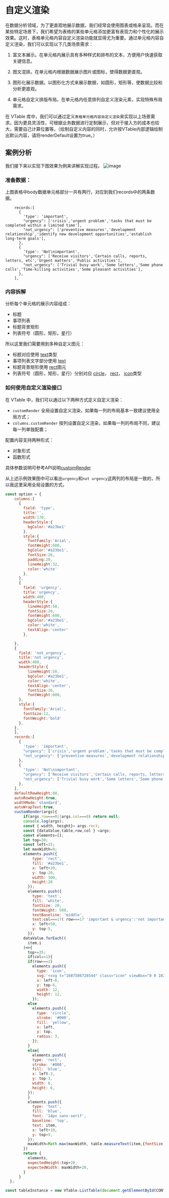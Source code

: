 # 自定义渲染

在数据分析领域，为了更直观地展示数据，我们经常会使用图表或格来呈现。而在某些特定场景下，我们希望为表格的某些单元格添加更富有表现力和个性化的展示效果。这时，表格单元格内容自定义渲染功能就显得尤为重要。通过单元格内容自定义渲染，我们可以实现以下几类场景需求：

1. 富文本展示。在单元格内展示具有多种样式和排布的文本，方便用户快速获取关键信息。

2. 图文混排。在单元格内根据数据展示图片或图标，使得数据更直观。

3. 图形化展示数据。以图形化方式来展示数据，如圆形，矩形等，使数据比较和分析更直观。

4. 单元格自定义排版布局。在单元格内任意排列自定义渲染元素，实现特殊布局需求。

在 VTable 库中，我们可以通过定义`表格单元格内容自定义渲染`来实现以上场景需求。因为更具灵活性，可根据业务数据进行定制展示，但对于接入方的成本也较大，需要自己计算位置等。（绘制自定义内容的同时，允许按VTable内部逻辑绘制出默认内容，请将renderDefault设置为true。）

## 案例分析

我们接下来以实现下图效果为例来讲解实现过程。
![image](https://lf9-dp-fe-cms-tos.byteorg.com/obj/bit-cloud/c0de7ff0a101bd4cb25c8170d.png)

### 准备数据：

上图表格中body数据单元格部分一共有两行，对应到我们records中的两条数据。
```
    records:[
      {
        'type': 'important',
        "urgency": ['crisis','urgent problem','tasks that must be completed within a limited time'],
        "not_urgency": ['preventive measures','development relationship','identify new development opportunities','establish long-term goals'],
      },
      {
        'type': 'Not\nimportant',
        "urgency": ['Receive visitors','Certain calls, reports, letters, etc','Urgent matters','Public activities'],
        "not_urgency": ['Trivial busy work','Some letters','Some phone calls','Time-killing activities','Some pleasant activities'],
      },
    ],
```

### 内容拆解

分析每个单元格的展示内容组成：
- 标题
- 事项列表
- 标题背景矩形
- 列表符号（圆形，矩形，星行）

所以这里我们需要用到多种自定义图元：

- 标题对应使用 [text](../../option/ListTable#customRender.elements.text.type)类型
- 事项列表文字部分使用 [text](../../option/ListTable#customRender.elements.text.type)
- 标题背景矩形使用 [rect](../../option/ListTable#customRender.elements.rect.type)图元
- 列表符号（圆形，矩形，星行）分别对应 [circle](../../option/ListTable#customRender.elements.circle.type)， [rect](../../option/ListTable#customRender.elements.rect.type)， [icon](../../option/ListTable#customRender.elements.icon.type)类型

### 如何使用自定义渲染接口

在 VTable 中，我们可以通过以下两种方式定义自定义渲染：
- `customRender` 全局设置自定义渲染，如果每一列的布局基本一致建议使用全局方式；
- `columns.customRender` 按列设置自定义渲染，如果每一列的布局不同，建议每一列单独配置；

配置内容支持两种形式：

- 对象形式
- 函数形式

具体参数说明可参考API说明[customRender](https://visactor.io/vtable/option/ListTable#customRender.elements)

从上述示例效果图中可以看出`urgency`和`not urgency`这两列的布局是一致的，所以我这里采用全局设置的方式。
``` javascript livedemo  template=vtable
const option = {
    columns:[
      {
        field: 'type',
        title:'',
        width:170,
        headerStyle:{
          bgColor:'#a23be1'
        },
        style:{
          fontFamily:'Arial',
          fontWeight:600,
          bgColor:'#a23be1',
          fontSize:26,
          padding:20,
          lineHeight:32,
          color:'white'
        },
      }, 
      {
        field: 'urgency',
        title:'urgency',
        width:400,
        headerStyle:{
          lineHeight:50,
          fontSize:26,
          fontWeight:600,
          bgColor:'#a23be1',
          color:'white',
          textAlign:'center'
        },

    },
    {
      field: 'not_urgency',
      title:'not urgency',
      width:400,
      headerStyle:{
          lineHeight:50,
          bgColor:'#a23be1',
          color:'white',
          textAlign:'center',
          fontSize:26,
          fontWeight:600,
      },
      style:{
        fontFamily:'Arial',
        fontSize:12,
        fontWeight:'bold'
      },
    }, 
    ],
    records:[
      {
        'type': 'important',
        "urgency": ['crisis','urgent problem','tasks that must be completed within a limited time'],
        "not_urgency": ['preventive measures','development relationship','identify new development opportunities','establish long-term goals'],
      },
      {
        'type': 'Not\nimportant',
        "urgency": ['Receive visitors','Certain calls, reports, letters, etc','Urgent matters','Public activities'],
        "not_urgency": ['Trivial busy work','Some letters','Some phone calls','Time-killing activities','Some pleasant activities'],
      },
    ],
    defaultRowHeight:80,
    autoRowHeight:true,
    widthMode:'standard',
    autoWrapText:true,
    customRender(args){
        if(args.row===0||args.col===0) return null;
        console.log(args);
        const { width, height}= args.rect;
        const {dataValue,table,row,col } =args;
        const elements=[];
        let top=30;
        const left=15;
        let maxWidth=0;
        elements.push({
            type: 'rect',
            fill: '#a23be1',
            x: left+20,
            y: top-20,
            width: 300,
            height:28
          });
          elements.push({
            type: 'text',
            fill: 'white',
            fontSize: 20,
            fontWeight: 500, 
            textBaseline: 'middle',
            text:col===1?( row===1? 'important & urgency':'not important but urgency'):(row===1? 'important but not urgency':'not important & not urgency'),
            x: left+50,
            y: top-5,
          });
        dataValue.forEach((
          item,i
        )=>{
          top+=35;
          if(col==1){
          if(row===1)
            elements.push({
              type: 'icon',
              svg:'<svg t="1687586728544" class="icon" viewBox="0 0 1024 1024" version="1.1" xmlns="http://www.w3.org/2000/svg" p-id="1480" width="200" height="200"><path d="M576.4 203.3c46.7 90.9 118.6 145.5 215.7 163.9 97.1 18.4 111.5 64.9 43.3 139.5s-95.6 162.9-82.3 265.2c13.2 102.3-24.6 131-113.4 86.2s-177.7-44.8-266.6 0-126.6 16-113.4-86.2c13.2-102.3-14.2-190.7-82.4-265.2-68.2-74.6-53.7-121.1 43.3-139.5 97.1-18.4 169-73 215.7-163.9 46.6-90.9 93.4-90.9 140.1 0z" fill="#733FF1" p-id="1481"></path></svg>',
              x: left-6,
              y: top-6,
              width: 12,
              height: 12,
            });
          else
            elements.push({
              type: 'circle',
              stroke: '#000',
              fill: 'yellow',
              x: left,
              y: top,
              radius: 3,
            });
          }
          else{
            elements.push({
            type: 'rect',
            stroke: '#000',
            fill: 'blue',
            x: left-3,
            y: top-3,
            width: 6,
            height: 6,
          });
          }
          elements.push({
            type: 'text',
            fill: 'blue',
            font: '14px sans-serif',
            baseline: 'top',
            text: item,
            x: left+10,
            y: top+5,
          });
          maxWidth=Math.max(maxWidth, table.measureText(item,{fontSize:"15",}).width);
        })
        return {
          elements,
          expectedHeight:top+20,
          expectedWidth: maxWidth+20,
        }
      }
  };

const tableInstance = new VTable.ListTable(document.getElementById(CONTAINER_ID), option);
```